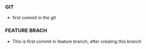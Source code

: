 ### GIT
* first commit in the git

### FEATURE BRACH
* This is first commit in feature branch, after creating this branch
